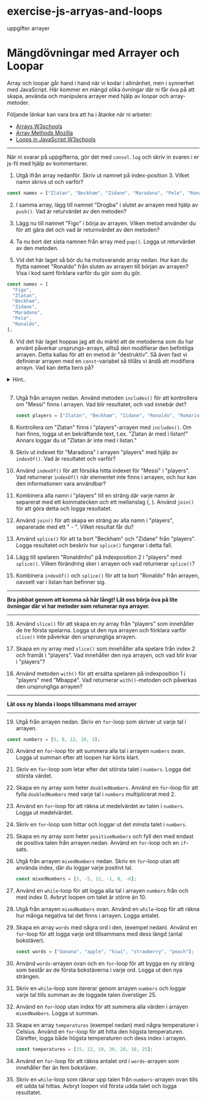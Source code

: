 # exercise-js-arryas-and-loops
uppgifter arrayer
# Mängdövningar med Arrayer och Loopar

Array och loopar går hand i hand när vi kodar i allmänhet, men i synnerhet med JavaScript. Här kommer en mängd olika övningar där ni får öva på att skapa, använda och manipulera arrayer med hjälp av loopar och array-metoder.

Följande länkar kan vara bra att ha i åtanke när ni arbeter:

- [Arrays W3schools](https://www.w3schools.com/js/js_arrays.asp)
- [Array Methods Mozilla](https://developer.mozilla.org/en-US/docs/Web/JavaScript/Reference/Global_Objects/Array)
- [Loops in JavaScript W3schools](https://www.w3schools.com/js/js_loop_for.asp)

---

När ni svarar på uppgifterna, gör det med `consol.log` och skriv in svaren i er js-fil med hjälp av kommentarer.

1. Utgå ifrån array nedanför. Skriv ut namnet på index-position 3. Vilket namn skrivs ut och varför?

```js
const names = ["Zlatan", "Beckham", "Zidane", "Maradona", "Pele", "Ronaldo"];
```

2. I samma array, lägg till namnet "Drogba" i slutet av arrayen med hjälp av `push()`. Vad är returvärdet av den metoden?

3. Lägg nu till namnet "Figo" i börja av arrayen. Vilken metod använder du för att gära det och vad är returnvärdet av den metoden?

4. Ta nu bort det sista namnen från array med `pop()`. Logga ut returvärdet av den metoden.

5. Vid det här laget så bör du ha motsvarande array nedan. Hur kan du flytta namnet "Ronaldo" från sluten av arrayen till början av arrayen? Visa i kod samt förklara varför du gör som du gör.

```js
const names = [
  "Figo",
  "Zlatan",
  "Beckham",
  "Zidane",
  "Maradona",
  "Pele",
  "Ronaldo",
];
```

6. Vid det här laget hoppas jag att du märkt att de metoderna som du har använt påverkar ursprungs-arrayn, alltså den modifierar den befintliga arrayen. Detta kallas för att en metod är "destruktiv". Så även fast vi definierar arrayen med en `const`-variabel så tillåts vi ändå att modifiera arrayn. Vad kan detta bero på? 

<details>
<summary>Hint..</summary>
Kika på begreppen "passed by reference" och "passed by value"
</details>
<br>

7. Utgå från arrayen nedan. Använd metoden `includes()` för att kontrollera om "Messi" finns i arrayen. Vad blir resultatet, och vad innebär det?

   ```js
   const players = ["Zlatan", "Beckham", "Zidane", "Ronaldo", "Romario", "Maradona"];
   ```

8. Kontrollera om "Zlatan" finns i "players"-arrayen med `includes()`. Om han finns, logga ut en bekräftande text, t.ex. "Zlatan är med i listan!" Annars loggar du ut "Zlatan är inte med i listan."

9. Skriv ut indexet för "Maradona" i arrayen "players" med hjälp av `indexOf()`. Vad är resultatet och varför?

10. Använd `indexOf()` för att försöka hitta indexet för "Messi" i "players". Vad returnerar `indexOf()` när elementet inte finns i arrayen, och hur kan den informationen vara användbar?

11. Kombinera alla namn i "players" till en sträng där varje namn är separerat med ett kommatecken och ett mellanslag (, ). Använd `join()` för att göra detta och logga resultatet.

12. Använd `join()` för att skapa en sträng av alla namn i "players", separerade med ett " - ". Vilket resultat får du?

13. Använd `splice()` för att ta bort "Beckham" och "Zidane" från "players". Logga resultatet och beskriv hur `splice()` fungerar i detta fall.

14. Lägg till spelaren "Ronaldinho" på indexposition 2 i "players" med `splice()`. Vilken förändring sker i arrayen och vad returnerar `splice()`?

15. Kombinera `indexOf()` och `splice()` för att ta bort "Ronaldo" från arrayen, oavsett var i listan han befinner sig.

---

**Bra jobbat genom att komma så här långt! Låt oss börja öva på lite övningar där vi har metoder som retunerar nya arrayer.**

---

16. Använd `slice()` för att skapa en ny array från "players" som innehåller de tre första spelarna. Logga ut den nya arrayen och förklara varför `slice()` inte påverkar den ursprungliga arrayen.

17. Skapa en ny array med `slice()` som innehåller alla spelare från index 2 och framåt i "players". Vad innehåller den nya arrayen, och vad blir kvar i "players"?

18. Använd metoden `with()` för att ersätta spelaren på indexposition 1 i "players" med "Mbappé". Vad returnerar `with()`-metoden och påverkas den ursprungliga arrayen?

---

**Låt oss ny blanda i loops tillsammans med arrayer**

---

19. Utgå från arrayen nedan. Skriv en `for`-loop som skriver ut varje tal i arrayen.

   ```js
   const numbers = [5, 8, 12, 20, 3];
   ```

20. Använd en `for`-loop för att summera alla tal i arrayen `numbers` ovan. Logga ut summan efter att loopen har körts klart.

21. Skriv en `for`-loop som letar efter det största talet i `numbers`. Logga det största värdet.

22. Skapa en ny array som heter `doubledNumbers`. Använd en `for`-loop för att fylla `doubledNumbers` med varje tal i `numbers` multiplicerat med 2.

23. Använd en `for`-loop för att räkna ut medelvärdet av talen i `numbers`. Logga ut medelvärdet.

24. Skriv en `for`-loop som hittar och loggar ut det minsta talet i `numbers`.

25. Skapa en ny array som heter `positiveNumbers` och fyll den med endast de positiva talen från arrayen nedan. Använd en `for`-loop och en `if`-sats.

26. Utgå från arrayen `mixedNumbers` nedan. Skriv en `for`-loop utan att använda index, där du loggar varje positivt tal.

    ```js
    const mixedNumbers = [3, -5, 12, -1, 8, -6];
    ```

27. Använd en `while`-loop för att logga alla tal i arrayen `numbers` från och med index 0. Avbryt loopen om talet är större än 10.

28. Utgå från arrayen `mixedNumbers` ovan. Använd en `while`-loop för att räkna hur många negativa tal det finns i arrayen. Logga antalet.

29. Skapa en array `words` med några ord i den, (exempel nedan). Använd en `for`-loop för att logga varje ord tillsammans med dess längd (antal bokstäver).

    ```js
    const words = ["banana", "apple", "kiwi", "strawberry", "peach"];
    ```

30. Använd `words`-arrayen ovan och en `for`-loop för att bygga en ny sträng som består av de första bokstäverna i varje ord. Logga ut den nya strängen.

31. Skriv en `while`-loop som itererar genom arrayen `numbers` och loggar varje tal tills summan av de loggade talen överstiger 25.

32. Använd en `for`-loop utan index för att summera alla värden i arrayen `mixedNumbers`. Logga ut summan.

33. Skapa en array `temperatures` (exempel nedan) med några temperaturer i Celsius. Använd en `for`-loop för att hitta den högsta temperaturen. Därefter, logga både högsta temperaturen och dess index i arrayen.

    ```js
    const temperatures = [15, 22, 19, 30, 28, 18, 25];
    ```

34. Använd en `for`-loop för att räkna antalet ord i `words`-arrayen som innehåller fler än fem bokstäver.

35. Skriv en `while`-loop som räknar upp talen från `numbers`-arrayen ovan tills ett udda tal hittas. Avbryt loopen vid första udda talet och logga resultatet. 
